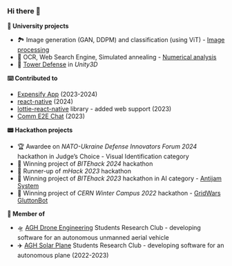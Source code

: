 ### Hi there 👋

**🏫 University projects**
- 🏞️ Image generation (GAN, DDPM) and classification (using ViT) - [Image processing](https://github.com/kosmydel/image-processing)
- 🧮 OCR, Web Search Engine, Simulated annealing - [Numerical analysis](https://github.com/kosmydel/NumericalAnalysis)
- 🏹 [Tower Defense](https://github.com/kosmydel/unity3d-tower-defense) in *Unity3D*

**⌨️ Contributed to**
- [Expensify App](https://github.com/Expensify/App/) (2023-2024)
- [react-native](https://github.com/facebook/react-native) (2024)
- [lottie-react-native](https://github.com/lottie-react-native/lottie-react-native/releases/tag/v6.4.0) library - added web support (2023)
- [Comm E2E Chat](https://github.com/CommE2E/comm) (2023)

**📟 Hackathon projects**
- 🏆 Awardee on *NATO-Ukraine Defense Innovators Forum 2024* hackathon in Judge’s Choice - Visual Identification category
- 🥇 Winning project of *BITEhack 2024* hackathon
- 🥈 Runner-up of *mHack 2023* hackathon
- 🥇 Winning project of *BITEhack 2023* hackathon in AI category - [Antijam System](https://github.com/StableConfusion/antijam) 
- 🥇 Winning project of *CERN Winter Campus 2022* hackathon - [GridWars GluttonBot](https://github.com/kosmydel/GridWars)

**🧩 Member of**
- 🛸 [AGH Drone Engineering](https://drone.agh.edu.pl/) Students Research Club - developing software for an autonomous unmanned aerial vehicle
- ✈️ [AGH Solar Plane](https://github.com/AGHSolarPlaneCode) Students Research Club - developing software for an autonomous plane (2022-2023)

<!--
- 🔭 I’m currently working on ...
- 🌱 I’m currently learning ...
- 👯 I’m looking to collaborate on ...
- 🤔 I’m looking for help with ...
- 💬 Ask me about ...
- 📫 How to reach me: ...
- 😄 Pronouns: ...
- ⚡ Fun fact: ...
-->
